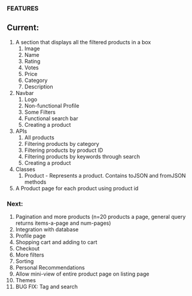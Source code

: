 ### FEATURES
## Current:
1. A section that displays all the filtered products in a box
    1. Image
    2. Name
    3. Rating
    4. Votes
    5. Price
    6. Category
    7. Description
2. Navbar
    1. Logo
    2. Non-functional Profile
    3. Some Filters
    4. Functional search bar
    5. Creating a product
3. APIs
    1. All products
    2. Filtering products by category
    3. Filtering products by product ID
    4. Filtering products by keywords through search
    5. Creating a product
4. Classes
    1. Product - Represents a product. Contains toJSON and fromJSON methods
5. A Product page for each product using product id

### Next:
1. Pagination and more products (n=20 products a page, general query returns items-a-page and num-pages)
2. Integration with database
3. Profile page
4. Shopping cart and adding to cart
5. Checkout
6. More filters
7. Sorting
8. Personal Recommendations
9. Allow mini-view of entire product page on listing page
10. Themes
11. BUG FIX: Tag and search